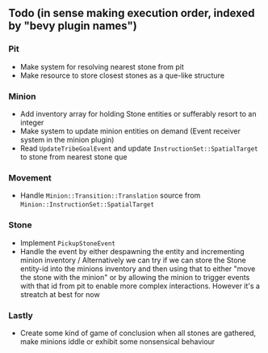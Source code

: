 ## Todo (in sense making execution order, indexed by "bevy plugin names")

### Pit

- Make system for resolving nearest stone from pit
- Make resource to store closest stones as a que-like structure

### Minion

- Add inventory array for holding Stone entities or sufferably resort to an integer
- Make system to update minion entities on demand (Event receiver system in the minion plugin)
- Read `UpdateTribeGoalEvent` and update `InstructionSet::SpatialTarget` to stone from nearest stone que

### Movement

- Handle `Minion::Transition::Translation` source from `Minion::InstructionSet::SpatialTarget`

### Stone

- Implement `PickupStoneEvent`
- Handle the event by either despawning the entity and incrementing minion inventory
  / Alternatively we can try if we can store the Stone entity-id into the minions inventory
  and then using that to either "move the stone with the minion" or by allowing the minion to trigger
  events with that id from pit to enable more complex interactions. However it's a streatch at best for now

### Lastly

- Create some kind of game of conclusion when all stones are gathered, make minions iddle or exhibit some nonsensical behaviour
